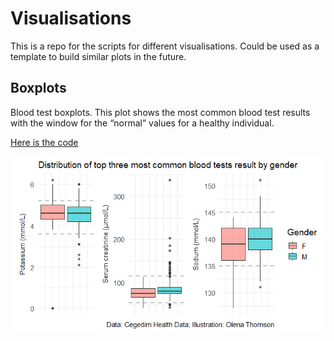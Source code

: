 # Visualisations
 
This is a repo for the scripts for different visualisations. Could be used as a template to build similar plots in the future.

## Boxplots

Blood test boxplots. This plot shows the most common blood test results with the window for the “normal” values for a healthy individual.

[ Here is the code ](Boxplots/Boxplots_published.R)

![Boxplots](Boxplots/Q6Plot.png)
